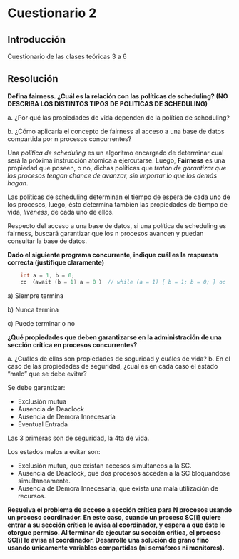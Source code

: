 # Cuestionario 2

## Introducción

Cuestionario de las clases teóricas 3 a 6

## Resolución

**Defina fairness. ¿Cuál es la relación con las políticas de scheduling? (NO DESCRIBA LOS DISTINTOS
TIPOS DE POLITICAS DE SCHEDULING)**

a. ¿Por qué las propiedades de vida dependen de la política de scheduling?

b. ¿Cómo aplicaría el concepto de fairness al acceso a una base de datos compartida por n procesos
concurrentes?

Una *política de scheduling* es un algoritmo encargado de determinar cual será la próxima instrucción atómica a ejercutarse. 
Luego, **Fairness** es una propiedad que poseen, o no, dichas políticas que *tratan de garantizar que los procesos tengan
chance de avanzar, sin importar lo que los demás hagan*.

Las políticas de scheduling determinan el tiempo de espera de cada uno de los procesos, luego, ésto determina tambien las
propiedades de tiempo de vida, *liveness*, de cada uno de ellos.

Respecto del acceso a una base de datos, si una política de scheduling es fairness, buscará garantizar que los n procesos
avancen y puedan consultar la base de datos.

    
**Dado el siguiente programa concurrente, indique cuál es la respuesta correcta (justifique claramente)**
```C
    int a = 1, b = 0;
    co 〈await (b = 1) a = 0 〉 // while (a = 1) { b = 1; b = 0; } oc
```

a) Siempre termina

b) Nunca termina

c) Puede terminar o no

**¿Qué propiedades que deben garantizarse en la administración de una sección crítica en procesos
concurrentes?**

a. ¿Cuáles de ellas son propiedades de seguridad y cuáles de vida?
b. En el caso de las propiedades de seguridad, ¿cuál es en cada caso el estado “malo” que se debe evitar?

Se debe garantizar: 
* Exclusión mutua
* Ausencia de Deadlock
* Ausencia de Demora Innecesaria
* Eventual Entrada

Las 3 primeras son de seguridad, la 4ta de vida.

Los estados malos a evitar son:
* Exclusión mutua, que existan accesos simultaneos a la SC.
* Ausencia de Deadlock, que dos procesos accedan a la SC bloquandose simultaneamente.
* Ausencia de Demora Innecesaria, que exista una mala utilización de recursos.

**Resuelva el problema de acceso a sección crítica para N procesos usando un proceso coordinador. En este
caso, cuando un proceso SC[i] quiere entrar a su sección crítica le avisa al coordinador, y espera a que éste
le otorgue permiso. Al terminar de ejecutar su sección crítica, el proceso SC[i] le avisa al coordinador.
Desarrolle una solución de grano fino usando únicamente variables compartidas (ni semáforos ni
monitores).**

